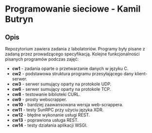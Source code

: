 # Programowanie sieciowe - Kamil Butryn

## Opis
Repozytorium zawiera zadania z labolatoriów. Programy były pisane z zadaną przez prowadzącego specyfikacją. Kolejne funkcjonalności pisanych programów podczas zajęć:
* **cw1** - zadania oparte o przetwarzanie danych w języku C.
* **cw2** - podstawowa struktura programu przesyłającego dany klient-serwer.
* **cw3** - serwer sumujący oparty na protokole UDP.
* **cw6** - serwer sumujący oparty na protokole TCP.
* **cw8** - testowanie biblioteki CURL.
* **cw9** - prosty webscrapper.
* **cw10** - bardziej zaawansowana wersja web-scrappera.
* **cw11** - testy SunRPC przy użyciu języka XDR.
* **cw12** - błędne wykonanie usługi REST.
* **cw13** - poprawiona usługa REST.
* **cw14** - testy działania aplikacji WSGI.